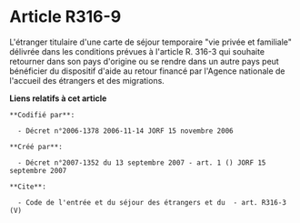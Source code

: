 # Article R316-9

L'étranger titulaire d'une carte de séjour temporaire "vie privée et familiale" délivrée dans les conditions prévues à
l'article R. 316-3 qui souhaite retourner dans son pays d'origine ou se rendre dans un autre pays peut bénéficier du
dispositif d'aide au retour financé par l'Agence nationale de l'accueil des étrangers et des migrations.

**Liens relatifs à cet article**

	**Codifié par**:

	  - Décret n°2006-1378 2006-11-14 JORF 15 novembre 2006

	**Créé par**:

	  - Décret n°2007-1352 du 13 septembre 2007 - art. 1 () JORF 15 septembre 2007

	**Cite**:

	  - Code de l'entrée et du séjour des étrangers et du  - art. R316-3 (V)

